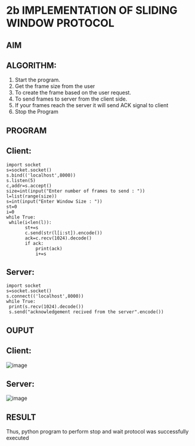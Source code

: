# 2b IMPLEMENTATION OF SLIDING WINDOW PROTOCOL
## AIM
## ALGORITHM:
1. Start the program.
2. Get the frame size from the user
3. To create the frame based on the user request.
4. To send frames to server from the client side.
5. If your frames reach the server it will send ACK signal to client
6. Stop the Program
## PROGRAM
## Client:
```
import socket
s=socket.socket()
s.bind(('localhost',8000))
s.listen(5)
c,addr=s.accept()
size=int(input("Enter number of frames to send : "))
l=list(range(size))
s=int(input("Enter Window Size : "))
st=0
i=0
while True:
 while(i<len(l)):
       st+=s
       c.send(str(l[i:st]).encode())
       ack=c.recv(1024).decode()
       if ack:
           print(ack)
           i+=s
```
## Server:
```
import socket
s=socket.socket()
s.connect(('localhost',8000))
while True: 
 print(s.recv(1024).decode())
 s.send("acknowledgement recived from the server".encode())
```
## OUPUT
## Client:
![image](https://github.com/Pavithrasaravanakumar/2b_SLIDING_WINDOW_PROTOCOL/assets/150664013/7896d40d-8643-4975-893f-161e52fbac4d)
## Server:
![image](https://github.com/Pavithrasaravanakumar/2b_SLIDING_WINDOW_PROTOCOL/assets/150664013/2853a319-b534-47a0-9b8f-b17d76196d00)


## RESULT
Thus, python program to perform stop and wait protocol was successfully executed
